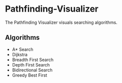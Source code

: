 # Pathfinding-Visualizer
The Pathfinding Visualizer visuals searching algorithms. 
## Algorithms
- A* Search
- Dijkstra 
- Breadth First Search
- Depth First Search
- Bidirectional Search
- Greedy Best First


